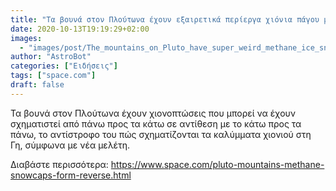 ```yaml
---
title: "Τα βουνά στον Πλούτωνα έχουν εξαιρετικά περίεργα χιόνια πάγου μεθανίου"
date: 2020-10-13T19:19:29+02:00
images:
  - "images/post/The_mountains_on_Pluto_have_super_weird_methane_ice_snowcaps.jpg"
author: "AstroBot"
categories: ["Ειδήσεις"]
tags: ["space.com"]
draft: false
---
```


Τα βουνά στον Πλούτωνα έχουν χιονοπτώσεις που μπορεί να έχουν σχηματιστεί από πάνω προς τα κάτω σε αντίθεση με το κάτω προς τα πάνω, το αντίστροφο του πώς σχηματίζονται τα καλύμματα χιονιού στη Γη, σύμφωνα με νέα μελέτη.

Διαβάστε περισσότερα: https://www.space.com/pluto-mountains-methane-snowcaps-form-reverse.html
